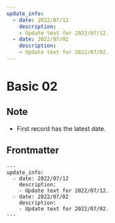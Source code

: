 ```yaml
---
update_info:
  - date: 2022/07/12
    description:
    - Update text for 2022/07/12.
  - date: 2022/07/02
    description:
    - Update text for 2022/07/02.
---
```

# Basic 02


## Note

- First record has the latest date.


## Frontmatter

```
---
update_info:
  - date: 2022/07/12
    description:
    - Update text for 2022/07/12.
  - date: 2022/07/02
    description:
    - Update text for 2022/07/02.
---
```

